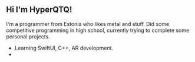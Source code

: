 ## Hi I'm HyperQTQ!
I'm a programmer from Estonia who likes metal and stuff.
Did some competitive programming in high school, currently trying to complete some personal projects.
- Learning SwiftUI, C++, AR development.
- 
<!--
**HyperQTQ/HyperQTQ** is a ✨ _special_ ✨ repository because its `README.md` (this file) appears on your GitHub profile.

Here are some ideas to get you started:

- 🔭 I’m currently working on ...
- 🌱 I’m currently learning ...
- 👯 I’m looking to collaborate on ...
- 🤔 I’m looking for help with ...
- 💬 Ask me about ...
- 📫 How to reach me: ...
- 😄 Pronouns: ...
- ⚡ Fun fact: ...
-->
